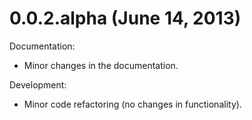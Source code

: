 0.0.2.alpha (June 14, 2013)
===========================

Documentation:

  - Minor changes in the documentation.

Development:

  - Minor code refactoring (no changes in functionality).
